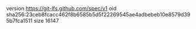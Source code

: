 version https://git-lfs.github.com/spec/v1
oid sha256:23ceb8fcacc462f8b6585b5d5f22269545ae4adbebeb10e8579d395b7fca1511
size 16147

